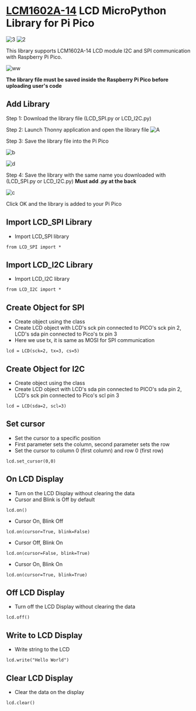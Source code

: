 

# [LCM1602A-14](https://www.cytron.io/p-3v3-i2c-and-spi-1602-serial-character-lcd?tracking=b-py) LCD MicroPython Library for Pi Pico

![3](https://user-images.githubusercontent.com/34527010/114125322-cb17ac80-9928-11eb-904a-aa0278c1ec72.PNG)
![2](https://user-images.githubusercontent.com/34527010/114125326-cc48d980-9928-11eb-9d76-59170142d6f3.PNG)

This library supports LCM1602A-14 LCD module I2C and SPI communication with Raspberry Pi Pico. 

![ww](https://user-images.githubusercontent.com/34527010/106861113-4928be80-6700-11eb-9203-9196ff394f06.PNG)


**The library file must be saved inside the Raspberry Pi Pico before uploading user's code**
## Add Library
Step 1: Download the library file (LCD_SPI.py or LCD_I2C.py)

Step 2: Launch Thonny application and open the library file
![A](https://user-images.githubusercontent.com/34527010/106843779-cc86e780-66e1-11eb-8c48-b3e2f6f84fa6.PNG)




Step 3: Save the library file into the Pi Pico

![b](https://user-images.githubusercontent.com/34527010/106843842-f213f100-66e1-11eb-91d2-75c8bf5d9850.png)

![d](https://user-images.githubusercontent.com/34527010/106843861-ff30e000-66e1-11eb-9453-80a9b40199e4.png)


Step 4: Save the library with the same name you downloaded with (LCD_SPI.py or LCD_I2C.py) **Must add .py at the back**


![c](https://user-images.githubusercontent.com/34527010/106843969-40c18b00-66e2-11eb-96ba-baaa14f5506d.png)

Click OK and the library is added to your Pi Pico



## Import LCD_SPI Library

 - Import LCD_SPI library
 
 `from LCD_SPI import *`

## Import LCD_I2C Library

 - Import LCD_I2C library
 
`from LCD_I2C import *`

## Create Object for SPI

 -  Create object using the class
 -  Create LCD object with LCD's sck pin connected to PICO's sck pin 2, LCD's sda pin 	connected to Pico's tx pin 3
 -  Here we use tx, it is same as MOSI for SPI communication
 
 `lcd = LCD(sck=2, tx=3, cs=5)`

## Create Object for I2C
 -  Create object using the class
 - Create LCD object with LCD's sda pin connected to PICO's sda pin 2, LCD's sck pin connected to Pico's scl pin 3
 
`lcd = LCD(sda=2, scl=3)`

## Set cursor

 - Set the cursor to a specific position
 - First parameter sets the column, second parameter sets the row
 - Set the cursor to column 0 (first column) and row 0 (first row)
 
 `lcd.set_cursor(0,0) `

## On LCD Display

 - Turn on the LCD Display without clearing the data
 - Cursor and Blink is Off by default
 
`lcd.on()`

 - Cursor On, Blink Off
 
`lcd.on(cursor=True, blink=False)`

 - Cursor Off, Blink On
 
`lcd.on(cursor=False, blink=True) `

 - Cursor On, Blink On
 
`lcd.on(cursor=True, blink=True) `

## Off LCD Display

 - Turn off the LCD Display without clearing the data
 
`lcd.off() `

## Write to LCD Display

 - Write string to the LCD  
 
`lcd.write("Hello World")`

## Clear LCD Display

 - Clear the data on the display
 
 `lcd.clear() `
